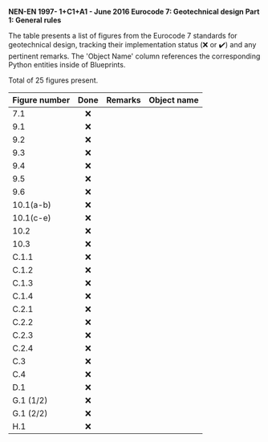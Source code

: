 **NEN-EN 1997- 1+C1+A1 - June 2016
Eurocode 7: Geotechnical design
Part 1: General rules**

The table presents a list of figures from the Eurocode 7 standards for geotechnical design, tracking their implementation status (:x: or :heavy_check_mark:)
and any pertinent remarks. The 'Object Name' column references the corresponding Python entities inside of Blueprints.

Total of 25 figures present.

| Figure number | Done | Remarks | Object name |
|:--------------|:----:|:--------|:------------|
| 7.1           | :x:  |         |             |
| 9.1           | :x:  |         |             |
| 9.2           | :x:  |         |             |
| 9.3           | :x:  |         |             |
| 9.4           | :x:  |         |             |
| 9.5           | :x:  |         |             |
| 9.6           | :x:  |         |             |
| 10.1(a-b)     | :x:  |         |             |
| 10.1(c-e)     | :x:  |         |             |
| 10.2          | :x:  |         |             |
| 10.3          | :x:  |         |             |
| C.1.1         | :x:  |         |             |
| C.1.2         | :x:  |         |             |
| C.1.3         | :x:  |         |             |
| C.1.4         | :x:  |         |             |
| C.2.1         | :x:  |         |             |
| C.2.2         | :x:  |         |             |
| C.2.3         | :x:  |         |             |
| C.2.4         | :x:  |         |             |
| C.3           | :x:  |         |             |
| C.4           | :x:  |         |             |
| D.1           | :x:  |         |             |
| G.1 (1/2)     | :x:  |         |             |
| G.1 (2/2)     | :x:  |         |             |
| H.1           | :x:  |         |             |
